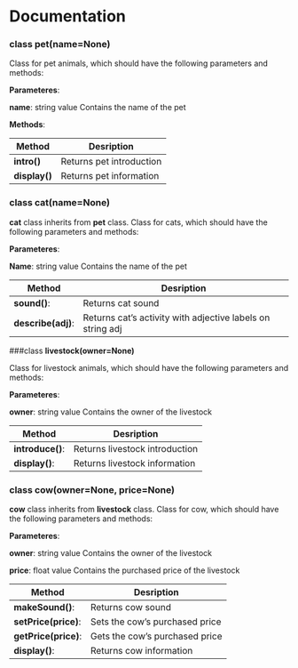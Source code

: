 # Documentation

### class **pet(name=None)**
	
Class for pet animals, which should have the following parameters and methods:

**Parameteres**: 

**name**: string value
Contains the name of the pet 

**Methods**:

Method | Desription |
--- | --- |
**intro()** | Returns pet introduction
**display()** | Returns pet information

### class **cat(name=None)**
	
**cat** class inherits from **pet** class. 
Class for cats, which should have the following parameters and methods:

**Parameteres**:
 
**Name**: string value
Contains the name of the pet 

Method | Desription |
--- | --- |
**sound()**: | Returns cat sound
**describe(adj)**: | Returns cat’s activity with adjective labels on string adj

###class **livestock(owner=None)**
	
Class for livestock animals, which should have the following parameters and methods:

**Parameteres**: 

**owner**: string value
Contains the owner of the livestock 

Method | Desription |
--- | --- |
**introduce()**: | Returns livestock introduction
**display()**: | Returns livestock information

### class **cow(owner=None, price=None)**
	
**cow** class inherits from **livestock** class. 
Class for cow, which should have the following parameters and methods:

**Parameteres**: 

**owner**: string value
Contains the owner of the livestock

**price**: float value
Contains the purchased price of the livestock 

Method | Desription |
--- | --- |
**makeSound()**: | Returns cow sound
**setPrice(price)**: | Sets the cow’s purchased price
**getPrice(price)**: | Gets the cow’s purchased price
**display()**: | Returns cow information
